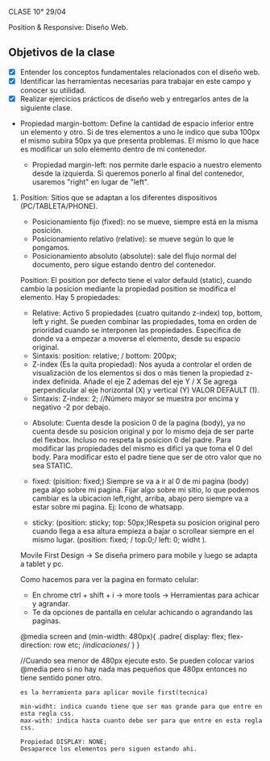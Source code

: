 CLASE 10° 29/04

Position & Responsive: Diseño Web.


## Objetivos de la clase
- [x] Entender los conceptos fundamentales relacionados con el diseño web.
- [x] Identificar las herramientas necesarias para trabajar en este campo y conocer su utilidad.
- [x] Realizar ejercicios prácticos de diseño web y entregarlos antes de la siguiente clase.

- Propiedad margin-bottom: Define la cantidad de espacio inferior entre un elemento y otro. Si de tres elementos a uno le indico que suba 100px el mismo subira 50px ya que presenta problemas.
   El mismo lo que hace es modificar un solo elemento dentro de mi contenedor.

   - Propiedad margin-left: nos permite darle espacio a nuestro elemento desde la izquierda.
   Si queremos ponerlo al final del contenedor, usaremos "right" en lugar de "left".

1) Position: Sitios que se adaptan a los diferentes dispositivos (PC/TABLETA/PHONE).
   - Posicionamiento fijo (fixed): no se mueve, siempre está en la misma posición.
   - Posicionamiento relativo (relative): se mueve según lo que le pongamos.
   - Posicionamiento absoluto (absolute): sale del flujo normal del documento, pero sigue estando dentro del contenedor.

   Position: El position por defecto tiene el valor defauld (static), cuando cambio la posicion mediante la propiedad position se modifica el elemento. Hay 5 propiedades:

   * Relative: Activo 5 propiedades (cuatro quitando z-index) top, bottom, left y right. Se pueden combinar las propiedades, toma en orden de prioridad cuando se interponen las propiedades.
   Especifica de donde va a empezar a moverse el elemento, desde su espacio original.
   - Sintaxis: position: relative; / bottom: 200px; 
   

   * Z-index (Es la quita propiedad): Nos ayuda a controlar el orden de visualización de los elementos si dos o más tienen la propiedad z-index definida. Añade el eje Z ademas del eje Y / X Se agrega perpendicular al eje horizontal (X) y vertical (Y) VALOR DEFAULT (1).
   - Sintaxis: Z-index: 2; //Número mayor se muestra por encima y  negativo -2 por debajo.

   * Absolute: Cuenta desde la posicion 0 de la pagina (body), ya no cuenta desde su posicion original y por lo mismo deja de ser parte del flexbox. Incluso no respeta la posicion 0 del padre. Para modificar las propiedades del mismo es dificl ya que toma el 0 del body. Para modificar esto el padre tiene que ser de otro valor que no sea STATIC.

   * fixed: (pisition: fixed;) Siempre se va a ir al 0 de mi pagina (body) pega algo sobre mi pagina.
    Fijar algo sobre mi sitio, lo que podemos cambiar es la ubicacion left,right, arriba, abajo pero siempre va a estar sobre mi pagina. Ej: Icono de whatsapp.

   * sticky: (position: sticky; top: 50px;)Respeta su posicion original  pero cuando llega a esa altura empieza a bajar o scrollear siempre en el mismo lugar. (position: fixed; / top:0;/ left: 0; widht ).

   Movile  First Design -> Se diseña primero para mobile y luego se adapta a tablet y pc.

   Como hacemos para ver la pagina en formato celular:
     - En chrome ctrl + shift + i -> more tools -> Herramientas para achicar y agrandar.
     - Te da opciones de pantalla en celular achicando o agrandando las paginas.

     @media screen and (min-width:  480px){
        .padre{
            display: flex;
            flex-direction: row etc;  /*indicaciones*/
            }
        }

      //Cuando sea menor de 480px ejecute esto.
       Se pueden colocar varios  @media pero si no hay nada mas pequeños que 480px entonces no tiene sentido poner otro.

       es la herramienta para aplicar movile first(tecnica)

       min-widht: indica cuando tiene que ser mas grande para que entre en esta regla css.
       max-with: indica hasta cuanto debe ser para que entre en esta regla css.

       Propiedad DISPLAY: NONE;
       Desaparece los elementos pero siguen estando ahi.

       



